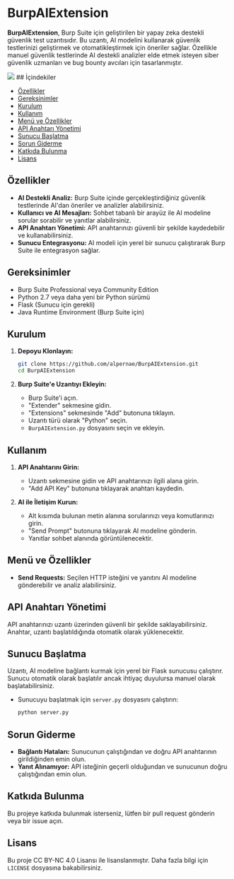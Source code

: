 # BurpAIExtension

**BurpAIExtension**, Burp Suite için geliştirilen bir yapay zeka destekli güvenlik test uzantısıdır. Bu uzantı, AI modelini kullanarak güvenlik testlerinizi geliştirmek ve otomatikleştirmek için öneriler sağlar. Özellikle manuel güvenlik testlerinde AI destekli analizler elde etmek isteyen siber güvenlik uzmanları ve bug bounty avcıları için tasarlanmıştır.

<img src="https://github.com/alpernae/BurpAI/blob/main/assets/burpai.png" />
## İçindekiler

- [Özellikler](#özellikler)
- [Gereksinimler](#gereksinimler)
- [Kurulum](#kurulum)
- [Kullanım](#kullanım)
- [Menü ve Özellikler](#menü-ve-özellikler)
- [API Anahtarı Yönetimi](#api-anahtarı-yönetimi)
- [Sunucu Başlatma](#sunucu-başlatma)
- [Sorun Giderme](#sorun-giderme)
- [Katkıda Bulunma](#katkıda-bulunma)
- [Lisans](#lisans)

## Özellikler

- **AI Destekli Analiz:** Burp Suite içinde gerçekleştirdiğiniz güvenlik testlerinde AI'dan öneriler ve analizler alabilirsiniz.
- **Kullanıcı ve AI Mesajları:** Sohbet tabanlı bir arayüz ile AI modeline sorular sorabilir ve yanıtlar alabilirsiniz.
- **API Anahtarı Yönetimi:** API anahtarınızı güvenli bir şekilde kaydedebilir ve kullanabilirsiniz.
- **Sunucu Entegrasyonu:** AI modeli için yerel bir sunucu çalıştırarak Burp Suite ile entegrasyon sağlar.

## Gereksinimler

- Burp Suite Professional veya Community Edition
- Python 2.7 veya daha yeni bir Python sürümü
- Flask (Sunucu için gerekli)
- Java Runtime Environment (Burp Suite için)

## Kurulum

1. **Depoyu Klonlayın:**
   ```bash
   git clone https://github.com/alpernae/BurpAIExtension.git
   cd BurpAIExtension
   ```
   
2. **Burp Suite'e Uzantıyı Ekleyin:**
   - Burp Suite'i açın.
   - "Extender" sekmesine gidin.
   - "Extensions" sekmesinde "Add" butonuna tıklayın.
   - Uzantı türü olarak "Python" seçin.
   - `BurpAIExtension.py` dosyasını seçin ve ekleyin.

## Kullanım

1. **API Anahtarını Girin:**
   - Uzantı sekmesine gidin ve API anahtarınızı ilgili alana girin.
   - "Add API Key" butonuna tıklayarak anahtarı kaydedin.

2. **AI ile İletişim Kurun:**
   - Alt kısımda bulunan metin alanına sorularınızı veya komutlarınızı girin.
   - "Send Prompt" butonuna tıklayarak AI modeline gönderin.
   - Yanıtlar sohbet alanında görüntülenecektir.

## Menü ve Özellikler

- **Send Requests:** Seçilen HTTP isteğini ve yanıtını AI modeline gönderebilir ve analiz alabilirsiniz.

## API Anahtarı Yönetimi

API anahtarınızı uzantı üzerinden güvenli bir şekilde saklayabilirsiniz. Anahtar, uzantı başlatıldığında otomatik olarak yüklenecektir.

## Sunucu Başlatma

Uzantı, AI modeline bağlantı kurmak için yerel bir Flask sunucusu çalıştırır. Sunucu otomatik olarak başlatılır ancak ihtiyaç duyulursa manuel olarak başlatabilirsiniz.

- Sunucuyu başlatmak için `server.py` dosyasını çalıştırın:
   ```bash
   python server.py
   ```

## Sorun Giderme

- **Bağlantı Hataları:** Sunucunun çalıştığından ve doğru API anahtarının girildiğinden emin olun.
- **Yanıt Alınamıyor:** API isteğinin geçerli olduğundan ve sunucunun doğru çalıştığından emin olun.

## Katkıda Bulunma

Bu projeye katkıda bulunmak isterseniz, lütfen bir pull request gönderin veya bir issue açın.

## Lisans

Bu proje CC BY-NC 4.0 Lisansı ile lisanslanmıştır. Daha fazla bilgi için `LICENSE` dosyasına bakabilirsiniz.
